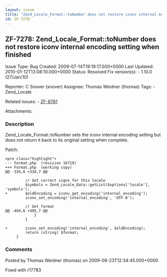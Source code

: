 ```yaml
---
layout: issue
title: "Zend_Locale_Format::toNumber does not restore iconv internal encoding setting when finished"
id: ZF-7278
---
```


ZF-7278: Zend\_Locale\_Format::toNumber does not restore iconv internal encoding setting when finished
------------------------------------------------------------------------------------------------------

 Issue Type: Bug Created: 2009-07-14T19:19:17.000+0000 Last Updated: 2010-01-12T13:08:10.000+0000 Status: Resolved Fix version(s): - 1.10.0 (27/Jan/10)
 
 Reporter:  C Snover (snover)  Assignee:  Thomas Weidner (thomas)  Tags: - Zend\_Locale
 
 Related issues: - [ZF-8781](/issues/browse/ZF-8781)
 
 Attachments: 
### Description

Zend\_Locale\_Format::toNumber sets the iconv internal encoding setting but does not return it back to its original setting when complete.

Patch:

 
    <pre class="highlight">
    --- Format.php  (revision 16719)
    +++ Format.php  (working copy)
    @@ -334,6 +334,7 @@
    
             // Get correct signs for this locale
             $symbols = Zend_Locale_Data::getList($options['locale'], 'symbols');
    +        $oldEncoding = iconv_get_encoding('internal_encoding');
             iconv_set_encoding('internal_encoding', 'UTF-8');
    
             // Get format
    @@ -494,6 +495,7 @@
                 }
             }
    
    +        iconv_set_encoding('internal_encoding', $oldEncoding);
             return (string) $format;
         }


 

 

### Comments

Posted by Thomas Weidner (thomas) on 2009-08-23T12:34:45.000+0000

Fixed with r17783

 

 